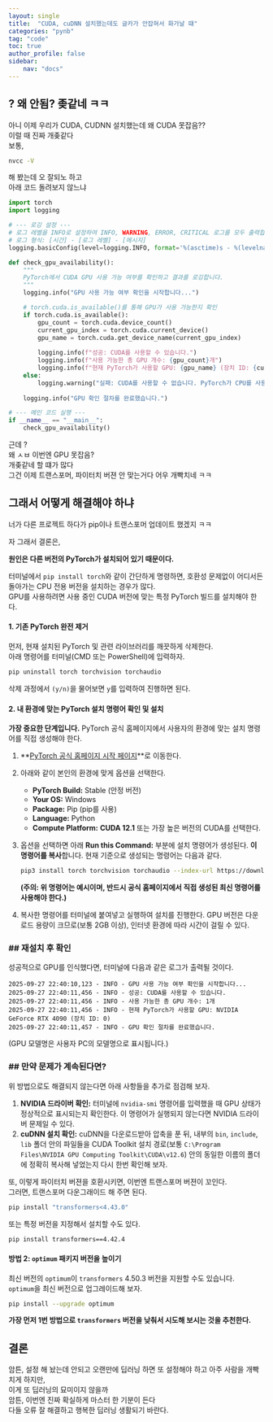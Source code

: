 ```yaml
---
layout: single
title:  "CUDA, cuDNN 설치했는데도 글카가 안잡혀서 화가날 떄"
categories: "pynb"
tag: "code"
toc: true
author_profile: false
sidebar:
    nav: "docs"
---
```



## ? 왜 안됨? 좆같네 ㅋㅋ
아니 이제 우리가 CUDA, CUDNN 설치했는데 왜 CUDA 못잡음??  
이럴 때 진짜 개좆같다  
보통,  
```bash
nvcc -V
```
해 봤는데 오 잘되노 하고  
아래 코드 돌려보지 않느냐  

```python
import torch
import logging

# --- 로깅 설정 ---
# 로그 레벨을 INFO로 설정하여 INFO, WARNING, ERROR, CRITICAL 로그를 모두 출력합니다.
# 로그 형식: [시간] - [로그 레벨] - [메시지]
logging.basicConfig(level=logging.INFO, format='%(asctime)s - %(levelname)s - %(message)s')

def check_gpu_availability():
    """
    PyTorch에서 CUDA GPU 사용 가능 여부를 확인하고 결과를 로깅합니다.
    """
    logging.info("GPU 사용 가능 여부 확인을 시작합니다...")

    # torch.cuda.is_available()를 통해 GPU가 사용 가능한지 확인
    if torch.cuda.is_available():
        gpu_count = torch.cuda.device_count()
        current_gpu_index = torch.cuda.current_device()
        gpu_name = torch.cuda.get_device_name(current_gpu_index)
        
        logging.info(f"성공: CUDA를 사용할 수 있습니다.")
        logging.info(f"사용 가능한 총 GPU 개수: {gpu_count}개")
        logging.info(f"현재 PyTorch가 사용할 GPU: {gpu_name} (장치 ID: {current_gpu_index})")
    else:
        logging.warning("실패: CUDA를 사용할 수 없습니다. PyTorch가 CPU를 사용합니다.")
    
    logging.info("GPU 확인 절차를 완료했습니다.")

# --- 메인 코드 실행 ---
if __name__ == "__main__":
    check_gpu_availability()
```  
근데 ?  
왜 ㅅㅂ 이번엔 GPU 못잡음?  
개좆같네 할 떄가 많다  
그건 이제 트랜스포머, 파이터치 버젼 안 맞는거다 어우 개빡치네 ㅋㅋ  

## 그래서 어떻게 해결해야 하냐
너가 다른 프로젝트 하다가 pip이나 트랜스포머 업데이트 했겠지 ㅋㅋ  

자 그래서 결론은,  

**원인은 다른 버전의 PyTorch가 설치되어 있기 때문이다.**  

터미널에서 `pip install torch`와 같이 간단하게 명령하면, 호환성 문제없이 어디서든 돌아가는 CPU 전용 버전을 설치하는 경우가 많다.  
GPU를 사용하려면 사용 중인 CUDA 버전에 맞는 특정 PyTorch 빌드를 설치해야 한다.  

#### 1. 기존 PyTorch 완전 제거

먼저, 현재 설치된 PyTorch 및 관련 라이브러리를 깨끗하게 삭제한다.  
아래 명령어를 터미널(CMD 또는 PowerShell)에 입력하자.  

```bash
pip uninstall torch torchvision torchaudio
```

삭제 과정에서 `(y/n)`을 물어보면 `y`를 입력하여 진행하면 된다.  

#### **2. 내 환경에 맞는 PyTorch 설치 명령어 확인 및 설치**

**가장 중요한 단계입니다.** PyTorch 공식 홈페이지에서 사용자의 환경에 맞는 설치 명령어를 직접 생성해야 한다.  

1.  \*\*[PyTorch 공식 홈페이지 시작 페이지](https://pytorch.org/get-started/locally/)\*\*로 이동한다.  

2.  아래와 같이 본인의 환경에 맞게 옵션을 선택한다.  

      * **PyTorch Build:** Stable (안정 버전)  
      * **Your OS:** Windows  
      * **Package:** Pip (pip를 사용)  
      * **Language:** Python  
      * **Compute Platform:** **CUDA 12.1** 또는 가장 높은 버전의 CUDA를 선택한다.  

3.  옵션을 선택하면 아래 **Run this Command:** 부분에 설치 명령어가 생성된다. **이 명령어를 복사**합니다. 현재 기준으로 생성되는 명령어는 다음과 같다.  

    ```bash
    pip3 install torch torchvision torchaudio --index-url https://download.pytorch.org/whl/cu121
    ```

    **(주의: 위 명령어는 예시이며, 반드시 공식 홈페이지에서 직접 생성된 최신 명령어를 사용해야 한다.)**  

4.  복사한 명령어를 터미널에 붙여넣고 실행하여 설치를 진행한다. GPU 버전은 다운로드 용량이 크므로(보통 2GB 이상), 인터넷 환경에 따라 시간이 걸릴 수 있다.  


### \#\# 재설치 후 확인

성공적으로 GPU를 인식했다면, 터미널에 다음과 같은 로그가 출력될 것이다.

```
2025-09-27 22:40:10,123 - INFO - GPU 사용 가능 여부 확인을 시작합니다...
2025-09-27 22:40:11,456 - INFO - 성공: CUDA를 사용할 수 있습니다.
2025-09-27 22:40:11,456 - INFO - 사용 가능한 총 GPU 개수: 1개
2025-09-27 22:40:11,456 - INFO - 현재 PyTorch가 사용할 GPU: NVIDIA GeForce RTX 4090 (장치 ID: 0)
2025-09-27 22:40:11,457 - INFO - GPU 확인 절차를 완료했습니다.
```

(GPU 모델명은 사용자 PC의 모델명으로 표시됩니다.)

### \#\# 만약 문제가 계속된다면?

위 방법으로도 해결되지 않는다면 아래 사항들을 추가로 점검해 보자.  

1.  **NVIDIA 드라이버 확인:** 터미널에 `nvidia-smi` 명령어를 입력했을 때 GPU 상태가 정상적으로 표시되는지 확인한다. 이 명령어가 실행되지 않는다면 NVIDIA 드라이버 문제일 수 있다.  
2.  **cuDNN 설치 확인:** cuDNN을 다운로드받아 압축을 푼 뒤, 내부의 `bin`, `include`, `lib` 폴더 안의 파일들을 CUDA Toolkit 설치 경로(보통 `C:\Program Files\NVIDIA GPU Computing Toolkit\CUDA\v12.6`) 안의 동일한 이름의 폴더에 정확히 복사해 넣었는지 다시 한번 확인해 보자.  


또, 이렇게 파이터치 버젼을 호환시키면, 이번엔 트랜스포머 버젼이 꼬인다.  
그러면, 트랜스포머 다운그래이드 해 주면 된다.  
```bash
pip install "transformers<4.43.0"
```

또는 특정 버전을 지정해서 설치할 수도 있다.  

```bash
pip install transformers==4.42.4
```

#### **방법 2: `optimum` 패키지 버전을 높이기**

최신 버전의 `optimum`이 `transformers` 4.50.3 버전을 지원할 수도 있습니다.  
`optimum`을 최신 버전으로 업그레이드해 보자.  

```bash
pip install --upgrade optimum
```

**가장 먼저 1번 방법으로 `transformers` 버전을 낮춰서 시도해 보시는 것을 추천한다.**  

## 결론
암튼, 설정 해 놨는데 안되고 오랜만에 딥러닝 하면 또 설정해야 하고 아주 사람을 개빡치게 하지만,  
이게 또 딥러닝의 묘미이지 않을까  
암튼, 이번엔 진짜 확실하게 마스터 한 기분이 든다  
다들 오류 잘 해결하고 행복한 딥러닝 생활되기 바란다.  